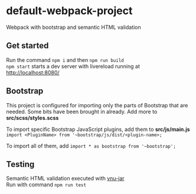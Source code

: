 # default-webpack-project
Webpack with bootstrap and semantic HTML validation

## Get started
Run the command ```npm i``` and then ```npm run build```   
```npm start``` starts a dev server with livereload running at [http://localhost:8080/](http://localhost:8080)   

## Bootstrap
This project is configured for importing only the parts of Bootstrap that are needed. Some bits have been brought in already. Add more to **src/scss/styles.scss**

To import specific Bootstrap JavaScript plugins, add them to **src/js/main.js** ```import <PluginName> from '~bootstrap/js/dist/<plugin-name>;```

To import all of them, add 
```import * as bootstrap from '~bootstrap';```    


## Testing
Semantic HTML validation executed with [vnu-jar](https://github.com/validator/validator#readme)   
Run with command ```npm run test```
